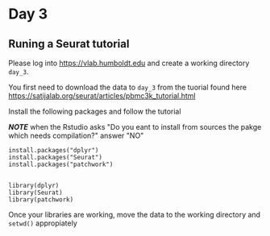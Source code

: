# Day 3

## Runing a Seurat tutorial

Please log into https://vlab.humboldt.edu and create a working directory `day_3`.

You first need to download the data to `day_3` from the tuorial found here https://satijalab.org/seurat/articles/pbmc3k_tutorial.html

Install the following packages and follow the tutorial

***NOTE*** when the Rstudio asks "Do you eant to install from sources the pakge which needs compilation?" answer "NO"

```
install.packages("dplyr")
install.packages("Seurat")
install.packages("patchwork")


library(dplyr)
library(Seurat)
library(patchwork)
```

Once your libraries are working, move the data to the working directory and `setwd()` appropiately
